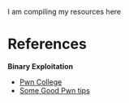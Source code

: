 I am compiling my resources here

<h1>References</h1>
<!--<hr>-->
<strong><p>Binary Exploitation</p></strong>

<ul>
<li><a href= "https://pwn.college">Pwn College</a></li>
<li><a href= "https://github.com/Naetw/CTF-pwn-tips">Some Good Pwn tips</a></li>
</ul>


